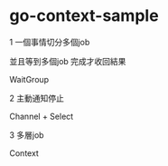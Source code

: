 # go-context-sample
1
一個事情切分多個job 

並且等到多個job 完成才收回結果

WaitGroup

2 主動通知停止

Channel + Select

3 多層job

Context